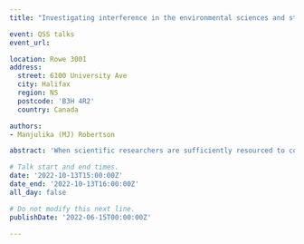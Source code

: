 ```yaml
---
title: "Investigating interference in the environmental sciences and studies in Canada"

event: QSS talks
event_url:

location: Rowe 3001
address:
  street: 6100 University Ave
  city: Halifax
  region: NS
  postcode: 'B3H 4R2'
  country: Canada

authors:
- Manjulika (MJ) Robertson

abstract: 'When scientific researchers are sufficiently resourced to conduct their research and communicate their findings, the knowledge produced can underpin technology and policy outcomes related to the environment and society. However, interference with the research process and knowledge exchange of results has been observed in several countries, particularly for environmental researchers. This study reviews the history of interference in science in Canada and offers a definition of the term interference in science. To understand the prevalence and impacts of interference, researchers in the environmental studies and sciences in Canada were surveyed. The results indicate that these researchers seem overall better able to conduct and communicate their work than in the past decade, however, the high prevalence of ongoing interference remains a cause for concern. Considering the potentially severe consequences of interference for the well-being of researchers, science communication, and democratic governance, I recommend solutions to limit interference and improve knowledge exchange.'

# Talk start and end times.
date: '2022-10-13T15:00:00Z'
date_end: '2022-10-13T16:00:00Z'
all_day: false

# Do not modify this next line.
publishDate: '2022-06-15T00:00:00Z'

---
```

